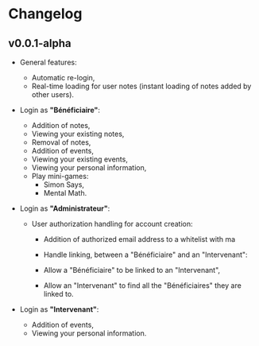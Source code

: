 # Changelog

## v0.0.1-alpha

- General features:

  - Automatic re-login,
  - Real-time loading for user notes (instant loading of notes added by other users).

- Login as **"Bénéficiaire"**:

  - Addition of notes,
  - Viewing your existing notes,
  - Removal of notes,
  - Addition of events,
  - Viewing your existing events,
  - Viewing your personal information,
  - Play mini-games:
    - Simon Says,
    - Mental Math.

- Login as **"Administrateur"**:

  - User authorization handling for account creation:

    - Addition of authorized email address to a whitelist with ma
    - Handle linking, between a "Bénéficiaire" and an "Intervenant":

    - Allow a "Bénéficiaire" to be linked to an "Intervenant",
    - Allow an "Intervenant" to find all the "Bénéficiaires" they are linked to.

- Login as **"Intervenant"**:
  - Addition of events,
  - Viewing your personal information.
